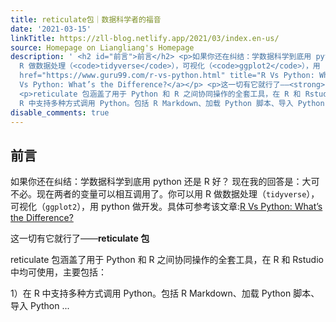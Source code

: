 ```yaml
---
title: reticulate包｜数据科学者的福音
date: '2021-03-15'
linkTitle: https://zll-blog.netlify.app/2021/03/index.en-us/
source: Homepage on Liangliang's Homepage
description: ' <h2 id="前言">前言</h2> <p>如果你还在纠结：学数据科学到底用 python 还是 R 好？ 现在我的回答是：大可不必。现在两者的变量可以相互调用了。你可以用
  R 做数据处理（<code>tidyverse</code>），可视化（<code>ggplot2</code>），用 python 做开发。具体可参考该文章:<a
  href="https://www.guru99.com/r-vs-python.html" title="R Vs Python: What’s the Difference?">R
  Vs Python: What’s the Difference?</a></p> <p>这一切有它就行了——<strong>reticulate 包</strong></p>
  <p>reticulate 包涵盖了用于 Python 和 R 之间协同操作的全套工具，在 R 和 Rstudio 中均可使用，主要包括：</p> <p>1）在
  R 中支持多种方式调用 Python。包括 R Markdown、加载 Python 脚本、导入 Python ...'
disable_comments: true
---
```

 <h2 id="前言">前言</h2> <p>如果你还在纠结：学数据科学到底用 python 还是 R 好？ 现在我的回答是：大可不必。现在两者的变量可以相互调用了。你可以用 R 做数据处理（<code>tidyverse</code>），可视化（<code>ggplot2</code>），用 python 做开发。具体可参考该文章:<a href="https://www.guru99.com/r-vs-python.html" title="R Vs Python: What’s the Difference?">R Vs Python: What’s the Difference?</a></p> <p>这一切有它就行了——<strong>reticulate 包</strong></p> <p>reticulate 包涵盖了用于 Python 和 R 之间协同操作的全套工具，在 R 和 Rstudio 中均可使用，主要包括：</p> <p>1）在 R 中支持多种方式调用 Python。包括 R Markdown、加载 Python 脚本、导入 Python ...